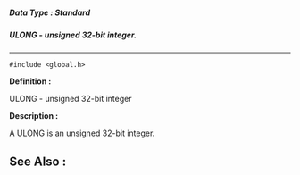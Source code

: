 ##### Data Type : Standard
##### ULONG - unsigned 32-bit integer.
---
```
#include <global.h>
```

**Definition :**

ULONG - unsigned 32-bit integer

**Description :**

A ULONG is an unsigned 32-bit integer.


**See Also :**
---
